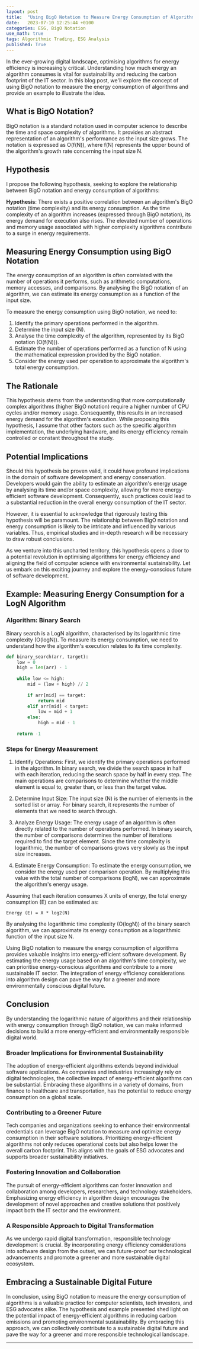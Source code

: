 ```yaml
---
layout: post
title:  "Using BigO Notation to Measure Energy Consumption of Algorithms"
date:   2023-07-10 12:25:44 +0100
categories: ESG, BigO Notation
use_math: true
tags: Algorithmic Trading, ESG Analysis
published: True
---
```


In the ever-growing digital landscape, optimising algorithms for energy efficiency is increasingly critical. Understanding how much energy an algorithm consumes is vital for sustainability and reducing the carbon footprint of the IT sector. In this blog post, we'll explore the concept of using BigO notation to measure the energy consumption of algorithms and provide an example to illustrate the idea.

## What is BigO Notation?

BigO notation is a standard notation used in computer science to describe the time and space complexity of algorithms. It provides an abstract representation of an algorithm's performance as the input size grows. The notation is expressed as O(f(N)), where f(N) represents the upper bound of the algorithm's growth rate concerning the input size N.

## Hypothesis

I propose the following hypothesis, seeking to explore the relationship between BigO notation and energy consumption of algorithms:

**Hypothesis**: There exists a positive correlation between an algorithm's BigO notation (time complexity) and its energy consumption. As the time complexity of an algorithm increases (expressed through BigO notation), its energy demand for execution also rises. The elevated number of operations and memory usage associated with higher complexity algorithms contribute to a surge in energy requirements.

## Measuring Energy Consumption using BigO Notation

The energy consumption of an algorithm is often correlated with the number of operations it performs, such as arithmetic computations, memory accesses, and comparisons. By analysing the BigO notation of an algorithm, we can estimate its energy consumption as a function of the input size.

To measure the energy consumption using BigO notation, we need to:

1. Identify the primary operations performed in the algorithm.
2. Determine the input size (N).
3. Analyse the time complexity of the algorithm, represented by its BigO notation (O(f(N))).
4. Estimate the number of operations performed as a function of N using the mathematical expression provided by the BigO notation.
5. Consider the energy used per operation to approximate the algorithm's total energy consumption.

## The Rationale

This hypothesis stems from the understanding that more computationally complex algorithms (higher BigO notation) require a higher number of CPU cycles and/or memory usage. Consequently, this results in an increased energy demand for the algorithm's execution. While proposing this hypothesis, I assume that other factors such as the specific algorithm implementation, the underlying hardware, and its energy efficiency remain controlled or constant throughout the study.

## Potential Implications

Should this hypothesis be proven valid, it could have profound implications in the domain of software development and energy conservation. Developers would gain the ability to estimate an algorithm's energy usage by analysing its time and/or space complexity, allowing for more energy-efficient software development. Consequently, such practices could lead to a substantial reduction in the overall energy consumption of the IT sector.

However, it is essential to acknowledge that rigorously testing this hypothesis will be paramount. The relationship between BigO notation and energy consumption is likely to be intricate and influenced by various variables. Thus, empirical studies and in-depth research will be necessary to draw robust conclusions.

As we venture into this uncharted territory, this hypothesis opens a door to a potential revolution in optimising algorithms for energy efficiency and aligning the field of computer science with environmental sustainability. Let us embark on this exciting journey and explore the energy-conscious future of software development.

## Example: Measuring Energy Consumption for a LogN Algorithm

### Algorithm: Binary Search

Binary search is a LogN algorithm, characterised by its logarithmic time complexity (O(logN)). To measure its energy consumption, we need to understand how the algorithm's execution relates to its time complexity.

```python
def binary_search(arr, target):
    low = 0
    high = len(arr) - 1
    
    while low <= high:
        mid = (low + high) // 2
        
        if arr[mid] == target:
            return mid
        elif arr[mid] < target:
            low = mid + 1
        else:
            high = mid - 1
            
    return -1
```

### Steps for Energy Measurement

1. Identify Operations: First, we identify the primary operations performed in the algorithm. In binary search, we divide the search space in half with each iteration, reducing the search space by half in every step. The main operations are comparisons to determine whether the middle element is equal to, greater than, or less than the target value.

2. Determine Input Size: The input size (N) is the number of elements in the sorted list or array. For binary search, it represents the number of elements that we need to search through.

3. Analyze Energy Usage: The energy usage of an algorithm is often directly related to the number of operations performed. In binary search, the number of comparisons determines the number of iterations required to find the target element. Since the time complexity is logarithmic, the number of comparisons grows very slowly as the input size increases.

4. Estimate Energy Consumption: To estimate the energy consumption, we consider the energy used per comparison operation. By multiplying this value with the total number of comparisons (logN), we can approximate the algorithm's energy usage.

Assuming that each iteration consumes X units of energy, the total energy consumption (E) can be estimated as:

```
Energy (E) = X * log2(N)
```

By analysing the logarithmic time complexity (O(logN)) of the binary search algorithm, we can approximate its energy consumption as a logarithmic function of the input size N.

Using BigO notation to measure the energy consumption of algorithms provides valuable insights into energy-efficient software development. By estimating the energy usage based on an algorithm's time complexity, we can prioritise energy-conscious algorithms and contribute to a more sustainable IT sector. The integration of energy efficiency considerations into algorithm design can pave the way for a greener and more environmentally conscious digital future.

## Conclusion

By understanding the logarithmic nature of algorithms and their relationship with energy consumption through BigO notation, we can make informed decisions to build a more energy-efficient and environmentally responsible digital world.

### Broader Implications for Environmental Sustainability

The adoption of energy-efficient algorithms extends beyond individual software applications. As companies and industries increasingly rely on digital technologies, the collective impact of energy-efficient algorithms can be substantial. Embracing these algorithms in a variety of domains, from finance to healthcare and transportation, has the potential to reduce energy consumption on a global scale.

### Contributing to a Greener Future

Tech companies and organizations seeking to enhance their environmental credentials can leverage BigO notation to measure and optimize energy consumption in their software solutions. Prioritizing energy-efficient algorithms not only reduces operational costs but also helps lower the overall carbon footprint. This aligns with the goals of ESG advocates and supports broader sustainability initiatives.

### Fostering Innovation and Collaboration

The pursuit of energy-efficient algorithms can foster innovation and collaboration among developers, researchers, and technology stakeholders. Emphasizing energy efficiency in algorithm design encourages the development of novel approaches and creative solutions that positively impact both the IT sector and the environment.

### A Responsible Approach to Digital Transformation

As we undergo rapid digital transformation, responsible technology development is crucial. By incorporating energy efficiency considerations into software design from the outset, we can future-proof our technological advancements and promote a greener and more sustainable digital ecosystem.

## Embracing a Sustainable Digital Future

In conclusion, using BigO notation to measure the energy consumption of algorithms is a valuable practice for computer scientists, tech investors, and ESG advocates alike. The hypothesis and example presented shed light on the potential impact of energy-efficient algorithms in reducing carbon emissions and promoting environmental sustainability. By embracing this approach, we can collectively contribute to a sustainable digital future and pave the way for a greener and more responsible technological landscape.

---

